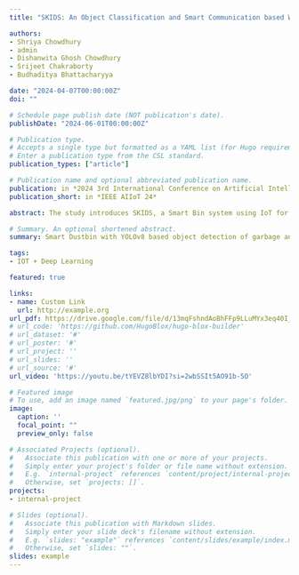 ```yaml
---
title: "SKIDS: An Object Classification and Smart Communication based Waste Bin"

authors:
- Shriya Chowdhury 
- admin
- Dishanwita Ghosh Chowdhury 
- Srijeet Chakraborty
- Budhaditya Bhattacharyya

date: "2024-04-07T00:00:00Z"
doi: ""

# Schedule page publish date (NOT publication's date).
publishDate: "2024-06-01T00:00:00Z"

# Publication type.
# Accepts a single type but formatted as a YAML list (for Hugo requirements).
# Enter a publication type from the CSL standard.
publication_types: ["article"]

# Publication name and optional abbreviated publication name.
publication: in *2024 3rd International Conference on Artificial Intelligence For Internet of Things (AIIoT)*
publication_short: in *IEEE AIIoT 24*

abstract: The study introduces SKIDS, a Smart Bin system using IoT for effective waste management. It utilizes YOLOv8 for object detection and classification, integrating a custom dataset. Firmata serves as a communication protocol between microcontrollers and host computers, with PyFirmata enabling Python interaction. Hardware includes a servo motor controlled by PyFirmata for classification of Plastic and Non-Plastic Waste, an ultrasonic sensor for distance measurement, and Arduino IDE for control. The system employs the Bluetooth Terminator app to alert garbage collection vehicles based on bin capacity. Integration of communication modules, sensors, and machine learning facilitates intelligent waste management and segregation. Experimental evaluation demonstrates the system’s ability to accurately categorize waste types and improve collection procedures compared to traditional methods. Performance metrics such as accuracy, precision, and recall validate its effectiveness in promoting sustainable urban environments through ML-based waste management.

# Summary. An optional shortened abstract.
summary: Smart Dustbin with YOLOv8 based object detection of garbage and smart segregation as recyclable and non recyclable waste

tags:
- IOT + Deep Learning

featured: true

links:
- name: Custom Link
  url: http://example.org
url_pdf: https://drive.google.com/file/d/13mqFshndAoBhFFp9LLuMYx3eq40I_ME-/view?usp=sharing
# url_code: 'https://github.com/HugoBlox/hugo-blox-builder'
# url_dataset: '#'
# url_poster: '#'
# url_project: ''
# url_slides: ''
# url_source: '#'
url_video: 'https://youtu.be/tYEVZ8lbYDI?si=2wbSSIt5AO91b-5O'

# Featured image
# To use, add an image named `featured.jpg/png` to your page's folder. 
image:
  caption: ''
  focal_point: ""
  preview_only: false

# Associated Projects (optional).
#   Associate this publication with one or more of your projects.
#   Simply enter your project's folder or file name without extension.
#   E.g. `internal-project` references `content/project/internal-project/index.md`.
#   Otherwise, set `projects: []`.
projects:
- internal-project

# Slides (optional).
#   Associate this publication with Markdown slides.
#   Simply enter your slide deck's filename without extension.
#   E.g. `slides: "example"` references `content/slides/example/index.md`.
#   Otherwise, set `slides: ""`.
slides: example
---
```

<!-- 
This work is driven by the results in my [previous paper](/publication/conference-paper/) on LLMs.

{{% callout note %}}
Create your slides in Markdown - click the *Slides* button to check out the example.
{{% /callout %}}

Add the publication's **full text** or **supplementary notes** here. You can use rich formatting such as including [code, math, and images](https://docs.hugoblox.com/content/writing-markdown-latex/). -->
